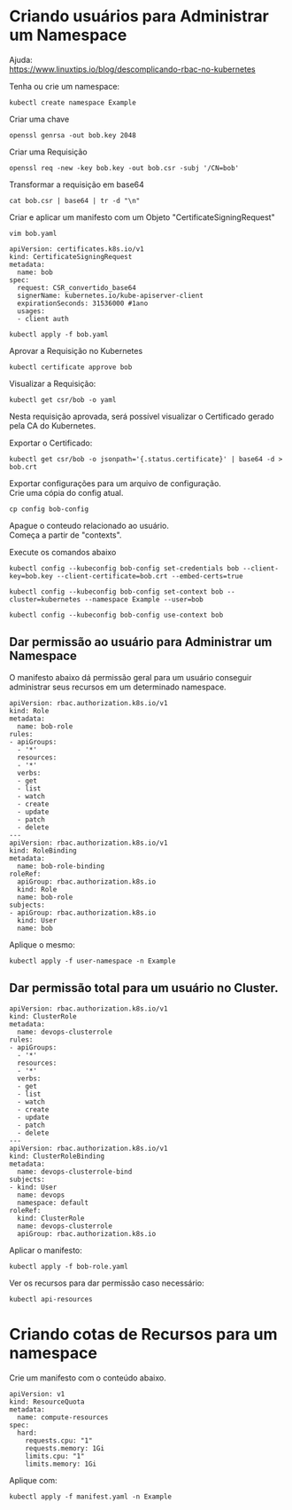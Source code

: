 # Criando usuários para Administrar um Namespace

Ajuda:\
<https://www.linuxtips.io/blog/descomplicando-rbac-no-kubernetes>

Tenha ou crie um namespace:
```
kubectl create namespace Example
```

Criar uma chave
```
openssl genrsa -out bob.key 2048
```

Criar uma Requisição
```
openssl req -new -key bob.key -out bob.csr -subj '/CN=bob'
```

Transformar a requisição em base64
```
cat bob.csr | base64 | tr -d "\n"
```

Criar e aplicar um manifesto com um Objeto "CertificateSigningRequest"
```
vim bob.yaml
```
```
apiVersion: certificates.k8s.io/v1
kind: CertificateSigningRequest
metadata:
  name: bob
spec: 
  request: CSR_convertido_base64
  signerName: kubernetes.io/kube-apiserver-client
  expirationSeconds: 31536000 #1ano
  usages:
  - client auth
```
```
kubectl apply -f bob.yaml
```

Aprovar a Requisição no Kubernetes
```
kubectl certificate approve bob
```

Visualizar a Requisição:
```
kubectl get csr/bob -o yaml
```

Nesta requisição aprovada, será possível visualizar o Certificado gerado pela CA do Kubernetes.

Exportar o Certificado:
```
kubectl get csr/bob -o jsonpath='{.status.certificate}' | base64 -d > bob.crt
```


Exportar configurações para um arquivo de configuração.\
Crie uma cópia do config atual.
```
cp config bob-config
```

Apague o conteudo relacionado ao usuário.\
Começa a partir de "contexts".

Execute os comandos abaixo
```
kubectl config --kubeconfig bob-config set-credentials bob --client-key=bob.key --client-certificate=bob.crt --embed-certs=true

kubectl config --kubeconfig bob-config set-context bob --cluster=kubernetes --namespace Example --user=bob

kubectl config --kubeconfig bob-config use-context bob

```


## Dar permissão ao usuário para Administrar um Namespace

O manifesto abaixo dá permissão geral para um usuário conseguir administrar seus recursos em um determinado namespace.

```
apiVersion: rbac.authorization.k8s.io/v1
kind: Role
metadata:
  name: bob-role
rules:
- apiGroups:
  - '*'
  resources:
  - '*'
  verbs:
  - get
  - list
  - watch
  - create
  - update
  - patch
  - delete
---
apiVersion: rbac.authorization.k8s.io/v1
kind: RoleBinding
metadata:
  name: bob-role-binding
roleRef:
  apiGroup: rbac.authorization.k8s.io
  kind: Role
  name: bob-role
subjects:
- apiGroup: rbac.authorization.k8s.io
  kind: User
  name: bob
```

Aplique o mesmo:
```
kubectl apply -f user-namespace -n Example
```

## Dar permissão total para um usuário no Cluster.

```
apiVersion: rbac.authorization.k8s.io/v1
kind: ClusterRole
metadata:
  name: devops-clusterrole
rules:
- apiGroups:
  - '*'
  resources:
  - '*'
  verbs:
  - get
  - list
  - watch
  - create
  - update
  - patch
  - delete
---
apiVersion: rbac.authorization.k8s.io/v1
kind: ClusterRoleBinding
metadata:
  name: devops-clusterrole-bind
subjects:
- kind: User
  name: devops
  namespace: default
roleRef:
  kind: ClusterRole
  name: devops-clusterrole
  apiGroup: rbac.authorization.k8s.io
```

Aplicar o manifesto:
```
kubectl apply -f bob-role.yaml
```

Ver os recursos para dar permissão caso necessário:
```
kubectl api-resources
```

# Criando cotas de Recursos para um namespace

Crie um manifesto com o conteúdo abaixo.
```
apiVersion: v1
kind: ResourceQuota
metadata:
  name: compute-resources
spec:
  hard:
    requests.cpu: "1"
    requests.memory: 1Gi
    limits.cpu: "1"
    limits.memory: 1Gi
```

Aplique com:
```
kubectl apply -f manifest.yaml -n Example
```


